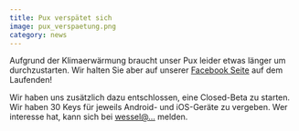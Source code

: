 ```yaml
---
title: Pux verspätet sich
image: pux_verspaetung.png
category: news
---
```

Aufgrund der Klimaerwärmung braucht unser Pux leider etwas länger um durchzustarten. Wir halten
Sie aber auf unserer [Facebook Seite](http://www.asdf-systems.de/asdfsystems) auf dem Laufenden!

Wir haben uns zusätzlich dazu entschlossen, eine Closed-Beta zu starten. Wir haben 30 Keys für jeweils Android- und iOS-Geräte zu vergeben. Wer interesse hat, kann sich bei [wessel@...](mailto:wessel@asdf-systems.de) melden.
